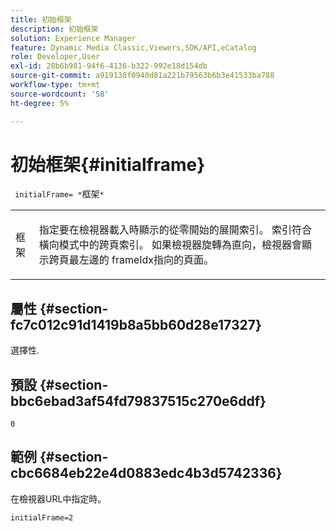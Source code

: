 ```yaml
---
title: 初始框架
description: 初始框架
solution: Experience Manager
feature: Dynamic Media Classic,Viewers,SDK/API,eCatalog
role: Developer,User
exl-id: 28b6b981-94f6-4136-b322-992e18d154db
source-git-commit: a919130f0940d81a221b79563b6b3e41533ba788
workflow-type: tm+mt
source-wordcount: '58'
ht-degree: 5%

---
```


# 初始框架{#initialframe}

` initialFrame= *`框架`*`

<table id="table_06B5F795889E402FB6BCEA4D882E1422"> 
 <tbody> 
  <tr> 
   <td colname="col1"> <p> <span class="codeph"><span class="varname">框架</span></span> </p> </td> 
   <td colname="col2"> <p> 指定要在檢視器載入時顯示的從零開始的展開索引。 索引符合橫向模式中的跨頁索引。 如果檢視器旋轉為直向，檢視器會顯示跨頁最左邊的<span class="codeph"> frameIdx</span>指向的頁面。 </p> </td> 
  </tr> 
 </tbody> 
</table>

## 屬性 {#section-fc7c012c91d1419b8a5bb60d28e17327}

選擇性.

## 預設 {#section-bbc6ebad3af54fd79837515c270e6ddf}

`0`

## 範例 {#section-cbc6684eb22e4d0883edc4b3d5742336}

在檢視器URL中指定時。

```
initialFrame=2
```
